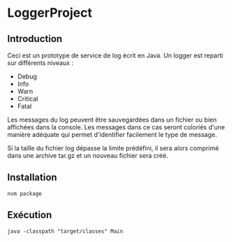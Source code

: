 # LoggerProject
## Introduction 
Ceci est un prototype de service de log écrit en Java.
Un logger est reparti sur différents niveaux :
- Debug
- Info
- Warn
- Critical
- Fatal

Les messages du log peuvent être sauvegardées dans un fichier ou bien affichées dans la console. Les messages dans ce cas seront coloriés d'une manière adéquate qui permet d'identifier facilement le type de message.

Si la taille du fichier log dépasse la limite prédéfini, il sera alors comprimé dans une archive tar.gz et un nouveau fichier sera créé.

## Installation

```
nvm package 
```

## Exécution
```
java -classpath "target/classes" Main
```
